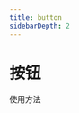 ```yaml
---
title: button
sidebarDepth: 2
---
```

# 按钮
使用方法
<ClientOnly>
<button-demos></button-demos>
</ClientOnly>
 